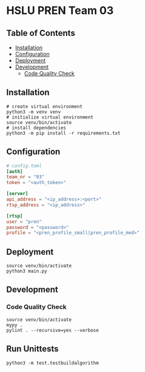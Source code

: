 # HSLU PREN Team 03

## Table of Contents

* [Installation](#installation)
* [Configuration](#configuration)
* [Deployment](#deployment)
* [Development](#development)
  * [Code Quality Check](#code-quality-check)

## Installation

```shell
# create virtual environment
python3 -m venv venv
# initialize virtual environment
source venv/bin/activate
# install dependencies
python3 -m pip install -r requirements.txt
```

## Configuration

```toml
# config.toml
[auth]
team_nr = "03"
token = "<auth_token>"

[server]
api_address = "<ip_address>:<port>"
rtsp_address = "<ip_address>"

[rtsp]
user = "pren"
password = "<password>"
profile = "<pren_profile_small|pren_profile_med>" 
```

## Deployment

```shell
source venv/bin/activate
python3 main.py
```

## Development

### Code Quality Check

```shell
source venv/bin/activate
mypy .
pylint . --recursive=yes --verbose
```

## Run Unittests

```shell
python3 -m test.testbuildalgorithm
```
